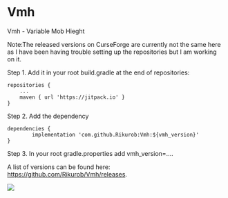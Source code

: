 # Vmh
Vmh - Variable Mob Hieght

Note:The released versions on CurseForge are currently not the same here as I have been having trouble setting up the repositories but I am working on it.

Step 1. Add it in your root build.gradle at the end of repositories:

	repositories {
		...
		maven { url 'https://jitpack.io' }
	}
	
	
Step 2. Add the dependency

	dependencies {
	        implementation 'com.github.Rikurob:Vmh:${vmh_version}'
	}
	
	
	
Step 3. In your root gradle.properties add vmh_version=....

A list of versions can be found here: https://github.com/Rikurob/Vmh/releases.

[![](https://jitpack.io/v/Rikurob/Vmh.svg)](https://jitpack.io/#Rikurob/Vmh)

